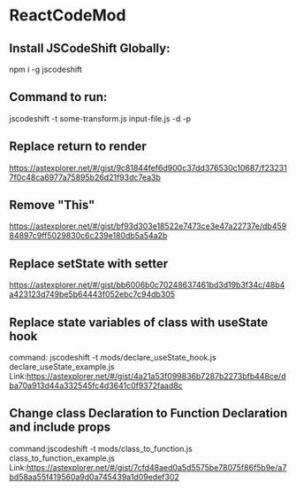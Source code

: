 # ReactCodeMod

## Install JSCodeShift Globally:
npm i -g jscodeshift

## Command to run:
jscodeshift -t some-transform.js input-file.js -d -p

## Replace return to render
https://astexplorer.net/#/gist/9c81844fef6d900c37dd376530c10687/f232317f0c48ca6977a75895b26d21f93dc7ea3b

## Remove "This"
https://astexplorer.net/#/gist/bf93d303e18522e7473ce3e47a22737e/db45984897c9ff5029830c6c239e180db5a54a2b

## Replace setState with setter
https://astexplorer.net/#/gist/bb6006b0c70248637461bd3d19b3f34c/48b4a423123d749be5b64443f052ebc7c94db305



## Replace state variables of class with useState hook
command:
jscodeshift -t   mods/declare_useState_hook.js       declare_useState_example.js
Link:https://astexplorer.net/#/gist/4a21a53f099836b7287b2273bfb448ce/dba70a913d44a332545fc4d3641c0f9372faad8c

##  Change class Declaration to Function Declaration and include props
command:jscodeshift -t  mods/class_to_function.js class_to_function_example.js                          
Link:https://astexplorer.net/#/gist/7cfd48aed0a5d5575be78075f86f5b9e/a7bd58aa55f419560a9d0a745439a1d09edef302
